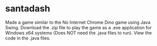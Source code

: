 # santadash
Made a game similar to the No Internet Chrome Dino game using Java Swing. Download the .zip file to play the game as a .exe application for Windows x64 systems (Does NOT need the .java files to run). View the code in the .java files.
